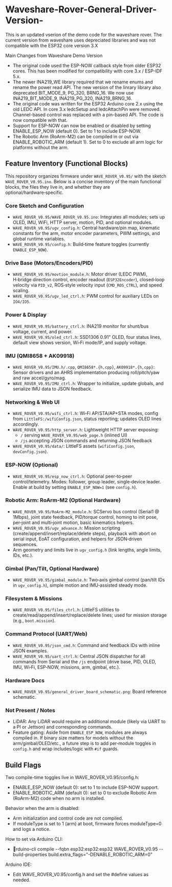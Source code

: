 # Waveshare-Rover-General-Driver-Version-
This is an updated vserion of the demo code for the waveshare rover.  The current version from waveshare uses depreciated libraries and was not compatible with the ESP32 core version 3.X

Main Changes from Waveshare Demo Version

- The original code used the ESP-NOW callback style from older ESP32 cores. This has been modified for compatibility with core 3.x / ESP-IDF 5.x.
- The newer INA219_WE library required that we rename enums and rename the power read API. The new version of the linrary library also deprecated BIT_MODE_9, PG_320, BRNG_16. We now use INA219_BIT_MODE_9, INA219_PG_320, INA219_BRNG_16.
- The original code was written for the ESP32 Arduino core 2.x using the old LEDC API. In core 3.x ledcSetup and ledcAttachPin were removed. Channel-based control was replaced with a pin-based API. The code is now compatible with that.
- Support for ESP-NOW can now be enabled or disabled by setting ENABLE_ESP_NOW (default 0). Set to 1 to include ESP-NOW.
- The Robotic Arm (RoArm-M2) can be compiled in or out via ENABLE_ROBOTIC_ARM (default 1). Set to 0 to exclude all arm logic for platforms without the arm.

## Feature Inventory (Functional Blocks)

This repository organizes firmware under `WAVE_ROVER_V0.95/` with the sketch `WAVE_ROVER_V0.95.ino`. Below is a concise inventory of the main functional blocks, the files they live in, and whether they are optional/hardware‑specific.

### Core Sketch and Configuration
- `WAVE_ROVER_V0.95/WAVE_ROVER_V0.95.ino`: Integrates all modules; sets up OLED, IMU, WiFi, HTTP server, motion, PID, and optional modules.
- `WAVE_ROVER_V0.95/ugv_config.h`: Central hardware/pin map, kinematic constants for the arm, motor encoder parameters, PWM settings, and global runtime variables.
- `WAVE_ROVER_V0.95/config.h`: Build‑time feature toggles (currently `ENABLE_ESP_NOW`).

### Drive Base (Motors/Encoders/PID)
- `WAVE_ROVER_V0.95/movtion_module.h`: Motor driver (LEDC PWM), H‑bridge direction control, encoder readout (`ESP32Encoder`), closed‑loop velocity via `PID_v2`, ROS‑style velocity input (`CMD_ROS_CTRL`), and speed scaling.
- `WAVE_ROVER_V0.95/ugv_led_ctrl.h`: PWM control for auxiliary LEDs on `IO4/IO5`.

### Power & Display
- `WAVE_ROVER_V0.95/battery_ctrl.h`: INA219 monitor for shunt/bus voltage, current, and power.
- `WAVE_ROVER_V0.95/oled_ctrl.h`: SSD1306 0.91" OLED, four status lines, default view shows version, Wi‑Fi mode/IP, and supply voltage.

### IMU (QMI8658 + AK09918)
- `WAVE_ROVER_V0.95/IMU.h/.cpp`, `QMI8658*.{h,cpp}`, `AK09918*.{h,cpp}`: Sensor drivers and an AHRS implementation producing roll/pitch/yaw and raw accel/gyro/mag.
- `WAVE_ROVER_V0.95/IMU_ctrl.h`: Wrapper to initialize, update globals, and serialize IMU data to JSON feedback.

### Networking & Web UI
- `WAVE_ROVER_V0.95/wifi_ctrl.h`: Wi‑Fi AP/STA/AP+STA modes, config from `LittleFS:/wifiConfig.json`, status reporting; updates OLED lines accordingly.
- `WAVE_ROVER_V0.95/http_server.h`: Lightweight HTTP server exposing:
  - `/` serving `WAVE_ROVER_V0.95/web_page.h` (inlined UI)
  - `/js` accepting JSON commands and returning JSON feedback
- `WAVE_ROVER_V0.95/data/`: LittleFS assets (`wifiConfig.json`, `devConfig.json`).

### ESP‑NOW (Optional)
- `WAVE_ROVER_V0.95/esp_now_ctrl.h`: Optional peer‑to‑peer control/telemetry. Modes: follower, group leader, single‑device leader. Enable at build by setting `ENABLE_ESP_NOW=1` (see `config.h`).

### Robotic Arm: RoArm‑M2 (Optional Hardware)
- `WAVE_ROVER_V0.95/RoArm-M2_module.h`: SCServo bus control (Serial1 @ 1Mbps), joint state feedback, PID/torque control, homing to init pose, per‑joint and multi‑joint motion, basic kinematics helpers.
- `WAVE_ROVER_V0.95/ugv_advance.h`: Mission scripting (create/append/insert/replace/delete steps), playback with abort on serial input, EoAT configuration, and helpers for JSON‑driven sequences.
- Arm geometry and limits live in `ugv_config.h` (link lengths, angle limits, IDs, etc.).

### Gimbal (Pan/Tilt, Optional Hardware)
- `WAVE_ROVER_V0.95/gimbal_module.h`: Two‑axis gimbal control (pan/tilt IDs in `ugv_config.h`), simple motion and IMU‑assisted steady mode.

### Filesystem & Missions
- `WAVE_ROVER_V0.95/files_ctrl.h`: LittleFS utilities to create/read/append/insert/replace/delete lines; used for mission storage (e.g., `boot.mission`).

### Command Protocol (UART/Web)
- `WAVE_ROVER_V0.95/json_cmd.h`: Command and feedback IDs with inline JSON examples.
- `WAVE_ROVER_V0.95/uart_ctrl.h`: Central JSON dispatcher for all commands from Serial and the `/js` endpoint (drive base, PID, OLED, IMU, Wi‑Fi, ESP‑NOW, missions, arm, gimbal, etc.).

### Hardware Docs
- `WAVE_ROVER_V0.95/general_driver_board_schematic.png`: Board reference schematic.

### Not Present / Notes
- LiDAR: Any LiDAR would require an additional module (likely via UART to a PI or Jettson) and corresponding commands.
- Feature gating: Aside from `ENABLE_ESP_NOW`, modules are always compiled in. If binary size matters for models without the arm/gimbal/OLED/etc., a future step is to add per‑module toggles in `config.h` and wrap includes/logic with `#if` guards.

## Build Flags

Two compile-time toggles live in WAVE_ROVER_V0.95/config.h:
- ENABLE_ESP_NOW (default 0): set to 1 to include ESP-NOW support.
- ENABLE_ROBOTIC_ARM (default 0): set to 0 to exclude Robotic Arm (RoArm-M2) code when no arm is installed.

Behavior when the arm is disabled:
- Arm initialization and control code are not compiled.
- If moduleType is set to 1 (arm) at boot, firmware forces moduleType=0 and logs a notice.

How to set via Arduino CLI:
- rduino-cli compile --fqbn esp32:esp32:esp32 WAVE_ROVER_V0.95 --build-properties build.extra_flags="-DENABLE_ROBOTIC_ARM=0"

Arduino IDE:
- Edit WAVE_ROVER_V0.95/config.h and set the #define values as needed.

